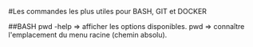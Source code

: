 #Les commandes les plus utiles pour BASH, GIT et DOCKER


##BASH
pwd -help => afficher les options disponibles.
pwd => connaître l'emplacement du menu racine (chemin absolu).
